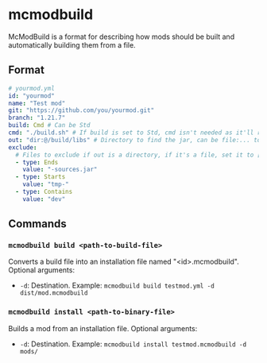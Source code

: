 # mcmodbuild

McModBuild is a format for describing how mods should be built and automatically building them from a file.

## Format

```yaml
# yourmod.yml
id: "yourmod"
name: "Test mod"
git: "https://github.com/you/yourmod.git"
branch: "1.21.7"
build: Cmd # Can be Std
cmd: "./build.sh" # If build is set to Std, cmd isn't needed as it'll run ./gradlew build
out: "dir:@/build/libs" # Directory to find the jar, can be file:... to specify a file, @ is the build root
exclude:
  # Files to exclude if out is a directory, if it's a file, set it to []
  - type: Ends
    value: "-sources.jar"
  - type: Starts
    value: "tmp-"
  - type: Contains
    value: "dev"
```

## Commands

### `mcmodbuild build <path-to-build-file>`

Converts a build file into an installation file named "\<id>.mcmodbuild".
Optional arguments:

- `-d`: Destination. Example: `mcmodbuild build testmod.yml -d dist/mod.mcmodbuild`

### `mcmodbuild install <path-to-binary-file>`

Builds a mod from an installation file.
Optional arguments:

- `-d`: Destination. Example: `mcmodbuild install testmod.mcmodbuild -d mods/`
